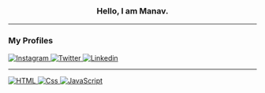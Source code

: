 <h3 align = 'center'>Hello, I am Manav.</h3>
<hr>
<h3>My Profiles</h3>
<a href="https://www.instagram.com/mann__pahilwani/">
    <img alt="Instagram" src="https://img.shields.io/badge/Instagram-E4405F?logo=instagram&logoColor=white&style=flat-square"/>
<a href="https://twitter.com/MannPahilwani">
    <img alt="Twitter"src="https://img.shields.io/badge/Twitter-1DA1F2?logo=twitter&logoColor=white&style=flat-square"/>
 <a href="https://www.linkedin.com/in/manav-pahilwani-a81a25207/">
    <img alt="Linkedin"src="https://img.shields.io/badge/linkedin-0077B5?logo=linkedin&logoColor=white&style=flat-square"/>
<hr>
<img alt="HTML" src="https://img.shields.io/badge/HTML-E34F26?logo=html5&logoColor=white&style=flat-square" />
<img alt="Css" src="https://img.shields.io/badge/CSS-1572B6?logo=css3&logoColor=white&style=flat-square" />
<img alt="JavaScript" src="https://img.shields.io/badge/JavaScript-F7DF1E?logo=javascript&logoColor=white&style=flat-square" />
 
